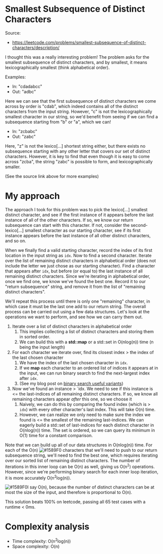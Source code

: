 # Smallest Subsequence of Distinct Characters

Source:

 - https://leetcode.com/problems/smallest-subsequence-of-distinct-characters/description/

I thought this was a really interesting problem! The problem asks for the smallest
subsequence of distinct characters, and by smallest, it means lexicographically smallest
(think alphabetical order).

Examples:

 - In: "cdadabcc"
 - Out: "adbc"

Here we can see that the first subsequence of distinct characters we come across by order
is "cdab", which indeed contains all of the distinct characters from the input string.
However, "c" is not the lexicographically smallest character in our string, so we'd benefit
from seeing if we can find a subsequence starting from "b" or "a", which we can!

 - In: "zcbabc"
 - Out: "zabc"

Here, "z" is not the lexico[...] shortest string either, but there exists no subsequence
starting with any other letter that covers our set of distinct characters. However, it is
key to find that even though it is easy to come across "zcba", the string "zabc" is possible
to form, and lexicographically smaller.

(See the source link above for more examples)

# My approach

The approach I took for this problem was to pick the lexico[...] smallest distinct character,
and see if the first instance of it appears before the last instance of all of the other characters.
If so, we know our return subsequence can start with this character. If not, consider the
second-lexico[...] smallest character as our starting character, see if its first instance appears
before the last instance of all other distinct characters, and so on.

When we finally find a valid starting character, record the index of its first location in the input
string as `idx`. Now to find a second character. Iterate over the list of remaining distinct characters
in alphabetical order (does not include the letter we just chose as our starting character). Find a
character that appears after `idx`, but before (or equal to) the last instance of all remaining distinct
characters. Since we're iterating in alphabetical order, once we find one, we know we've found the best
one. Record it to our "return subsequence" string, and remove it from the list of "remaining distinct
characters".

We'll repeat this process until there is only one "remaining" character, in which case it must be the
last one add to our return string. The overall process can be carried out using a few data structures.
Let's look at the operations we want to perform, and see how we can carry them out.

1. Iterate over a list of distinct characters in alphabetical order
   1. This implies collecting a list of distinct characters and storing them in sorted order.
   1. We can build this with a **std::map** or a std::set in O(nlog(n)) time (n being the input length)
1. For each character we iterate over, find its closest index > the index of the last chosen character
   1. We have the index of the last chosen character in `idx`.
   1. If we **map** each character to an ordered list of indices it appears at in the input, we can run binary
      search to find the next-largest index after `idx`.
   1. (See my blog post on [binary search useful variants](https://blog.domfarolino.com/Binary-Search-Useful-Variants/))
1. Now we've found an instance > `idx. We need to see if this instance is <= the last-indices of all remaining
   distinct characters. If so, we know all remaining characters appear _after_ this one, so we choose it
   1. Naively, we can do this by comparing the found index (which is > `idx`) with every other
      character's last index. This will take O(n) time.
   1. However, we can realize we only need to make sure the index we found is <= the smallest of the remaining
      last-indices. We can eagerly build a std::set of last-indices for each distinct character in O(nlog(n))
      time. The set is ordered, so we can query its minimum in O(1) time for a constant comparison.

Note that we can build up all of our data structures in O(nlog(n)) time. For each of the O(n)
![#1589F0](https://placehold.it/15/1589F0/000000?text=+) characters that we'll need to push to
our return subsequence string, we'll need to find the best one, which requires iterating over our
sorted list of remaining distinct characters. The number of iterations in this inner loop can be
O(n) as well, giving us O(n<sup>2</sup>) operations. However, since we're performing binary search
for each inner loop iteration, it is more accurately O(n<sup>2</sup>log(n)).

![#1589F0](https://placehold.it/15/1589F0/000000?text=+)I say O(n), because the number of distinct
characters can be at most the size of the input, and therefore is proportional to O(n).

This solution beats 100% on leetcode, passing all 65 test cases with a runtime < 0ms.

# Complexity analysis

 - Time complexity: O(n<sup>2</sup>log(n))
 - Space complexity: O(n)
